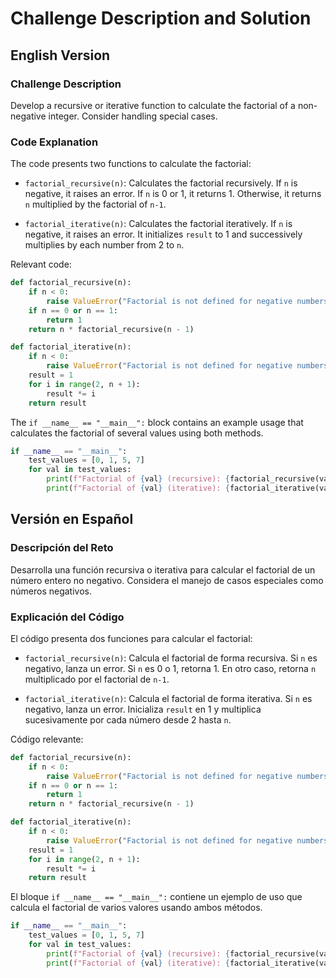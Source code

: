 # Challenge Description and Solution

## English Version

### Challenge Description
Develop a recursive or iterative function to calculate the factorial of a non-negative integer. Consider handling special cases.

### Code Explanation
The code presents two functions to calculate the factorial:

- `factorial_recursive(n)`: Calculates the factorial recursively. If `n` is negative, it raises an error. If `n` is 0 or 1, it returns 1. Otherwise, it returns `n` multiplied by the factorial of `n-1`.

- `factorial_iterative(n)`: Calculates the factorial iteratively. If `n` is negative, it raises an error. It initializes `result` to 1 and successively multiplies by each number from 2 to `n`.

Relevant code:

```python
def factorial_recursive(n):
    if n < 0:
        raise ValueError("Factorial is not defined for negative numbers")
    if n == 0 or n == 1:
        return 1
    return n * factorial_recursive(n - 1)

def factorial_iterative(n):
    if n < 0:
        raise ValueError("Factorial is not defined for negative numbers")
    result = 1
    for i in range(2, n + 1):
        result *= i
    return result
```

The `if __name__ == "__main__":` block contains an example usage that calculates the factorial of several values using both methods.

```python
if __name__ == "__main__":
    test_values = [0, 1, 5, 7]
    for val in test_values:
        print(f"Factorial of {val} (recursive): {factorial_recursive(val)}")
        print(f"Factorial of {val} (iterative): {factorial_iterative(val)}")
```

## Versión en Español

### Descripción del Reto
Desarrolla una función recursiva o iterativa para calcular el factorial de un número entero no negativo. Considera el manejo de casos especiales como números negativos.

### Explicación del Código
El código presenta dos funciones para calcular el factorial:

- `factorial_recursive(n)`: Calcula el factorial de forma recursiva. Si `n` es negativo, lanza un error. Si `n` es 0 o 1, retorna 1. En otro caso, retorna `n` multiplicado por el factorial de `n-1`.

- `factorial_iterative(n)`: Calcula el factorial de forma iterativa. Si `n` es negativo, lanza un error. Inicializa `result` en 1 y multiplica sucesivamente por cada número desde 2 hasta `n`.

Código relevante:

```python
def factorial_recursive(n):
    if n < 0:
        raise ValueError("Factorial is not defined for negative numbers")
    if n == 0 or n == 1:
        return 1
    return n * factorial_recursive(n - 1)

def factorial_iterative(n):
    if n < 0:
        raise ValueError("Factorial is not defined for negative numbers")
    result = 1
    for i in range(2, n + 1):
        result *= i
    return result
```

El bloque `if __name__ == "__main__":` contiene un ejemplo de uso que calcula el factorial de varios valores usando ambos métodos.

```python
if __name__ == "__main__":
    test_values = [0, 1, 5, 7]
    for val in test_values:
        print(f"Factorial of {val} (recursive): {factorial_recursive(val)}")
        print(f"Factorial of {val} (iterative): {factorial_iterative(val)}")
